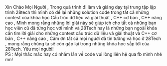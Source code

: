 Xin Chào Mọi Người , Trong quá trình đi làm và giảng dạy tại trung tập lập trình 28tech thì mình có để lại những solution code trong tất cả những contest của khóa học
Cấu trúc dữ liệu và giải thuật , C++ cơ bản , C++ nâng cao , Mình mong rằng những lời giải này sẽ giúp ích cho tất cả những bạn học viên cũ đã từng học với mình và 28Tech hay là những bạn ngoài
khóa cần tìm lời giải cho những contest cấu trúc dữ liệu và giải thuật và C++ cơ bản , C++ nâng cao , Cảm ơn tất cả mọi người đã tin tưởng và học ở 28Tech , mong rằng chúng ta sẽ còn gặp lại trong
những khóa học sắp tới của 28Tech. Yêu mọi người!                                                                                                                         
PS : Mọi thắc mắc hay có nhầm lẫn về code vui lòng liên hệ qua fb mình nhé mn!
